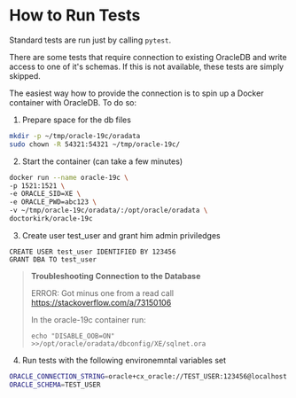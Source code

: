 # How to Run Tests

Standard tests are run just by calling `pytest`.

There are some tests that require connection to existing OracleDB and write access to one of it's schemas.
If this is not available, these tests are simply skipped.

The easiest way how to provide the connection is to spin up a Docker container with OracleDB. To do so:

1. Prepare space for the db files

```bash
mkdir -p ~/tmp/oracle-19c/oradata
sudo chown -R 54321:54321 ~/tmp/oracle-19c/
```

2. Start the container (can take a few minutes)

```bash
docker run --name oracle-19c \
-p 1521:1521 \
-e ORACLE_SID=XE \
-e ORACLE_PWD=abc123 \
-v ~/tmp/oracle-19c/oradata/:/opt/oracle/oradata \
doctorkirk/oracle-19c
```

3. Create user test_user and grant him admin priviledges

```oracle
CREATE USER test_user IDENTIFIED BY 123456
GRANT DBA TO test_user
```

> **Troubleshooting Connection to the Database**
>
> ERROR: Got minus one from a read call
> https://stackoverflow.com/a/73150106
>
> In the oracle-19c container run:
> ```
> echo "DISABLE_OOB=ON" >>/opt/oracle/oradata/dbconfig/XE/sqlnet.ora
> ```

4. Run tests with the following environemntal variables set

```bash
ORACLE_CONNECTION_STRING=oracle+cx_oracle://TEST_USER:123456@localhost:1521/?service_name=XE
ORACLE_SCHEMA=TEST_USER
```
